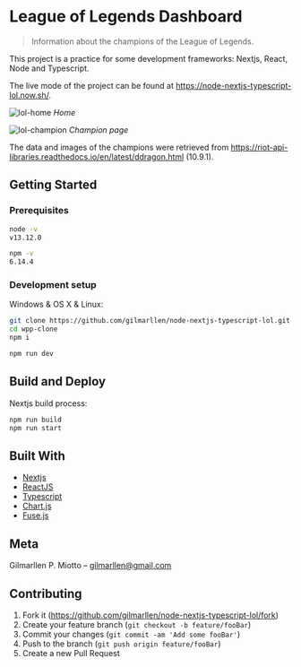 # League of Legends Dashboard
> Information about the champions of the League of Legends.

This project is a practice for some development frameworks: Nextjs, React, Node and Typescript.

The live mode of the project can be found at https://node-nextjs-typescript-lol.now.sh/.

![lol-home](https://user-images.githubusercontent.com/18606900/84220086-5c6b8780-aaa8-11ea-9a08-aa7ccfc45210.JPG)
*Home*

![lol-champion](https://user-images.githubusercontent.com/18606900/84220111-6db49400-aaa8-11ea-99b8-7da335c15193.JPG)
*Champion page*

The data and images of the champions were retrieved from https://riot-api-libraries.readthedocs.io/en/latest/ddragon.html (10.9.1).

## Getting Started

### Prerequisites
```sh
node -v
v13.12.0
```
```sh
npm -v
6.14.4
```

### Development setup
Windows & OS X & Linux:

```sh
git clone https://github.com/gilmarllen/node-nextjs-typescript-lol.git
cd wpp-clone
npm i
```
```sh
npm run dev
```

## Build and Deploy
Nextjs build process:
```sh
npm run build
npm run start
```

## Built With
* [Nextjs](https://nextjs.org/)
* [ReactJS](https://reactjs.org/)
* [Typescript](https://www.typescriptlang.org/)
* [Chart.js](https://www.chartjs.org/)
* [Fuse.js](https://fusejs.io/)

## Meta

Gilmarllen P. Miotto – gilmarllen@gmail.com

<!-- Distributed under the XYZ license. See ``LICENSE`` for more information. -->

## Contributing

1. Fork it (<https://github.com/gilmarllen/node-nextjs-typescript-lol/fork>)
2. Create your feature branch (`git checkout -b feature/fooBar`)
3. Commit your changes (`git commit -am 'Add some fooBar'`)
4. Push to the branch (`git push origin feature/fooBar`)
5. Create a new Pull Request
